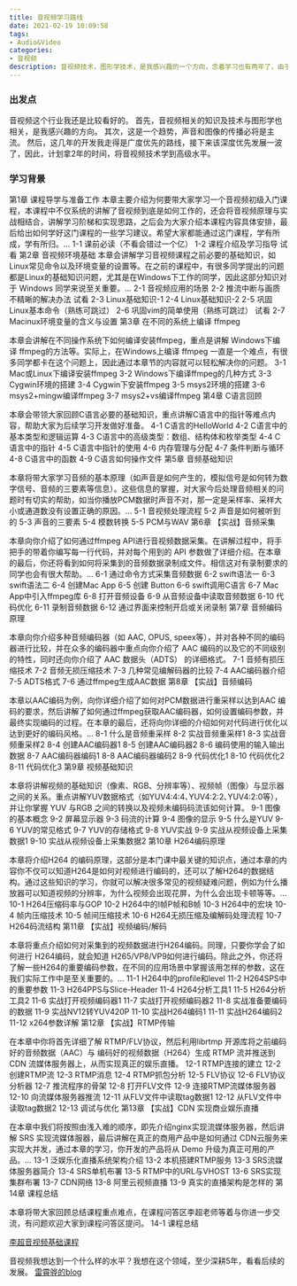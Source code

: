 ```yaml
---
title: 音视频学习路线
date: 2021-02-19 10:09:58
tags:
- Audio&Video
categories:
- 音视频
description: 音视频技术，图形学技术，是我感兴趣的一个方向，念着学习也有两年了，由于种种原因，到现在还是没有开始。现在我认为计算机计术的面也扩展得差不多了， 是时候进入音视频领域深耕了。先收集一下课程的题纲，顺着路线自学一波，如果进展不顺利，再考虑买课程。
---
```


### 出发点

音视频这个行业我还是比较看好的。
首先，音视频相关的知识及技术与图形学也相关，是我感兴趣的方向。
其次，这是一个趋势，声音和图像的传播必将是主流。
然后，这几年的开发我走得是广度优先的路线，接下来该深度优先发展一波了，因此，计划拿2年的时间，将音视频技术学到高级水平。

### 学习背景
第1章 课程导学与准备工作
 本章主要介绍为何要带大家学习一个音视频初级入门课程，本课程中不仅系统的讲解了音视频到底是如何工作的，还会将音视频原理与实战相结合，讲解学习阶梯和实现思路，之后会为大家介绍本课程内容具体安排，最后给出如何学好这门课程的一些学习建议。希望大家都能通过这门课程，学有所成，学有所归。...
	1-1 课前必读（不看会错过一个亿）
	1-2 课程介绍及学习指导 试看
第2章 音视频环境基础
本章会讲解学习音视频课程之前必要的基础知识，如Linux常见命令以及环境变量的设置等。在之前的课程中，有很多同学提出的问题都是Linux的基础知识问题，尤其是在Windows下工作的同学，因此这部分知识对于 Windows 同学来说至关重要。...
	2-1 音视频应用的场景
	2-2 推流中断与画质不精晰的解决办法 试看
	2-3 Linux基础知识-1
	2-4 Linux基础知识-2
	2-5 巩固Linux基本命令（熟练可跳过）
	2-6 巩固vim的简单使用（熟练可跳过） 试看
	2-7 Macinux环境变量的含义与设置
第3章 在不同的系统上编译 ffmpeg

本章会讲解在不同操作系统下如何编译安装ffmpeg，重点是讲解 Windows下编译 ffmpeg的方法等。实际上，在Windows上编译 ffmpeg 一直是一个难点，有很多同学都卡在这个问题上，因此通过本章节的内容就可以轻松解决你的问题。
	3-1 Mac或Linux下编译安装ffmpeg
	3-2 Windows下编译ffmpeg的几种方式
	3-3 Cygwin环境的搭建
	3-4 Cygwin下安装ffmpeg
	3-5 msys2环境的搭建
	3-6 msys2+mingw编译ffmpeg
	3-7 msys2+vs编译ffmpeg
第4章 C语言回顾

本章会带领大家回顾C语言必要的基础知识，重点讲解C语言中的指针等难点内容，帮助大家为后续学习开发做好准备。
	4-1 C语言的HelloWorld
	4-2 C语言中的基本类型和逻辑运算
	4-3 C语言中的高级类型：数组、结构体和枚举类型
	4-4 C语言中的指针
	4-5 C语言中指针的使用
	4-6 内存管理与分配
	4-7 条件判断与循环
	4-8 C语言中的函数
	4-9 C语言如何操作文件
第5章 音频基础知识

本章将带大家学习音频的基本原理（如声音是如何产生的，模拟信号是如何转为数字信号、音频的三要素等信息）。这些信息的掌握，对大家今后处理音频相关的问题时有切实的帮助，如当你播放PCM数据时声音不对，那一定是采样率、采样大小或通道数没有设置正确的原因。...
	5-1 音视频处理流程
	5-2 声音是如何被听到的
	5-3 声音的三要素
	5-4 模数转换
	5-5 PCM与WAV
第6章 【实战】音频采集

本章向你介绍了如何通过ffmpeg API进行音视频数据采集。在讲解过程中，将手把手的带着你编写每一行代码，并对每个用到的 API 参数做了详细介绍。在本章的最后，你还将看到如何将采集到的音频数据录制成文件。相信这对有录制要求的同学也会有很大帮助。...
	6-1 通过命令方式采集音频数据
	6-2 swift语法一
	6-3 swift语法二
	6-4 创建Mac App
	6-5 创建 Button
	6-6 swift调用C语言
	6-7 Mac App中引入ffmpeg库
	6-8 打开音频设备
	6-9 从音频设备中读取音频数据
	6-10 代码优化
	6-11 录制音频数据
	6-12 通过界面来控制开启或关闭录制
第7章 音频编码原理

本章向你介绍多种音频编码器（如 AAC, OPUS, speex等），并对各种不同的编码器进行比较，并在众多的编码器中重点向你介绍了 AAC 编码的以及它的不同级别的特性，同时还向你介绍了 AAC 数据头（ADTS） 的详细格式。
	7-1 音频有损压缩技术
	7-2 音频无损压缩技术
	7-3 几种常见编解码器的比较
	7-4 AAC编码器介绍
	7-5 ADTS格式
	7-6 通过ffmpeg生成AAC数据
第8章 【实战】音频编码

本章以AAC编码为例，向你详细介绍了如何对PCM数据进行重采样以达到AAC 编码的要求，然后讲解了如何通过ffmpeg获取AAC编码器，如何设置编码参数，并最终实现编码的过程。在本章的最后，还将向你详细的介绍如何对代码进行优化以达到更好的编码风格。...
	8-1 什么是音频重采样
	8-2 实战音频重采样1
	8-3 实战音频重采样2
	8-4 创建AAC编码器1
	8-5 创建AAC编码器2
	8-6 编码使用的输入输出数据
	8-7 AAC编码器编码1
	8-8 AAC编码器编码2
	8-9 代码优化1
	8-10 代码优化2
	8-11 代码优化3
第9章 视频基础知识

本章将讲解视频的基础知识（像素、RGB、分辨率等）、视频帧（图像）与显示器之间的关系。重点讲解YUV数据格式（如YUV4:4:4､YUV4:2:2､YUV4:2:0等），并让你掌握 YUV 与RGB 之间的转换以及视频未编码码流该如何计算。
	9-1 图像的基本概念
	9-2 屏幕显示器
	9-3 码流的计算
	9-4 图像的显示
	9-5 什么是YUV
	9-6 YUV的常见格式
	9-7 YUV的存储格式
	9-8 YUV实战
	9-9 实战从视频设备上采集数据1
	9-10 实战从视频设备上采集数据2
第10章 H264编码原理

本章将介绍H264 的编码原理，这部分是本门课中最关键的知识点，通过本章的内容你不仅可以知道H264是如何对视频进行编码的，还可以了解H264的数据结构。通过这些知识的学习，你就可以解决很多常见的视频疑难问题，例如为什么播放器可以知道视频的分辨率，为什么视频会出现花屏，为什么会出现卡顿等等。...
	10-1 H264压缩码率与GOP
	10-2 H264中的I帧P帧和B帧
	10-3 H264中的宏块
	10-4 帧内压缩技术
	10-5 帧间压缩技术
	10-6 H264无损压缩及编解码处理流程
	10-7 H264码流结构
第11章 【实战】视频编码/解码

本章将重点介绍如何对采集到的视频数据进行H264编码。同理，只要你学会了如何进行 H264编码，就会知道 H265/VP8/VP9如何进行编码。除此之外，你还将了解一些H264的重要编码参数，在不同的应用场景中掌握该用怎样的参数，这在我们实际工作中是至关重要的。...
	11-1 H264中的profile和level
	11-2 H264SPS中的重要参数
	11-3 H264PPS与Slice-Header
	11-4 H264分析工具1
	11-5 H264分析工具2
	11-6 实战打开视频编码器1
	11-7 实战打开视频编码器2
	11-8 实战准备要编码的数据
	11-9 实战NV12转YUV420P
	11-10 实战H264编码1
	11-11 实战H264编码2
	11-12 x264参数详解
第12章 【实战】RTMP传输

在本章中你将首先详细了解 RTMP/FLV协议，然后利用librtmp 开源库将之前编码好的音频数据（AAC）与 编码好的视频数据（H264）生成 RTMP 流并推送到 CDN 流媒体服务器上，从而实现真正的娱乐直播。
	12-1 RTMP连接的建立
	12-2 创建RTMP流
	12-3 RTMP消息
	12-4 RTMP抓包分析
	12-5 FLV协议
	12-6 FLV协议分析器
	12-7 推流程序的骨架
	12-8 打开FLV文件
	12-9 连接RTMP流媒体服务器
	12-10 向流媒体服务器推流
	12-11 从FLV文件中读取tag数据1
	12-12 从FLV文件中读取tag数据2
	12-13 调试与优化
第13章 【实战】CDN 实现商业娱乐直播

在本章中我们将按照由浅入难的顺序，即先介绍nginx实现流媒体服务器，然后讲解 SRS 实现流媒体服器，最后讲解在真正的商用产品中是如何通过 CDN云服务来实现大并发，通过本章的学习，你开发的产品将从 Demo 升级为真正可用的产品。...
	13-1 泛娱乐化直播系统架构介绍
	13-2 本机搭建RTMP服务
	13-3 SRS流媒体服务器简介
	13-4 SRS单机布署
	13-5 RTMP中的URL与VHOST
	13-6 SRS实现集群布署
	13-7 CDN网络
	13-8 阿里云视频直播
	13-9 真实的直播架构是怎样的
第14章 课程总结

本章将带大家回顾总结课程重点难点，在课程问答区李超老师等着与你进一步交流，有问题欢迎大家到课程问答区提问。
	14-1 课程总结

[李超音视频基础课程](https://blog.csdn.net/leixiaohua1020/article/details/42658139)

音视频我想达到一个什么样的水平？我想在这个领域，至少深耕5年，看看后续的发展。
[雷霄骅的blog](https://blog.csdn.net/leixiaohua1020/article/details/15811977)

